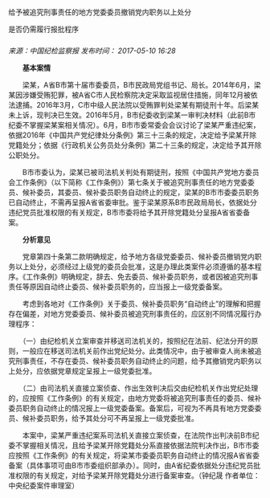 ## 

给予被追究刑事责任的地方党委委员撤销党内职务以上处分

是否仍需履行报批程序

### 

_来源：中国纪检监察报_ _发布时间： 2017-05-10 16:28_

　　**基本案情**

　　梁某，A省B市第十届市委委员，B市民政局党组书记、局长。2014年6月，梁某因涉嫌受贿犯罪，被A省C市人民检察院决定采取监视居住措施，同年12月被依法逮捕。2016年3月，C市中级人民法院以受贿罪判处梁某有期徒刑十年。后梁某未上诉，现判决已生效。2016年5月，B市纪委收到梁某一审判决材料（此前B市纪委不掌握梁某案相关情况）。6月，B市市委常委会会议讨论了梁某严重违纪案，依据2016年《中国共产党纪律处分条例》第三十三条的规定，决定给予梁某开除党籍处分；依据《行政机关公务员处分条例》第二十三条的规定，决定给予其开除公职处分。

　　B市市委认为，梁某已被司法机关判处有期徒刑，按照《中国共产党地方委员会工作条例》（以下简称《工作条例》）第七条关于被追究刑事责任的地方党委委员、候补委员，其委员、候补委员职务自动终止的规定，梁某的B市市委委员职务已自动终止，不需再呈报A省省委审批。鉴于梁某原系B市民政局局长，依据处分违纪党员批准权限的有关规定，B市市委将给予其开除党籍处分呈报A省省委备案。

　　**分析意见**

　　党章第四十条第二款明确规定，给予地方各级党委委员、候补委员撤销党内职务以上处分，必须经过上级党的委员会批准，这是办理此类案件必须遵循的基本程序。《工作条例》明确规定，辞去、免去委员、候补委员职务，或者因被追究刑事责任等原因自动终止委员、候补委员职务的，应当报上一级党委备案。

　　考虑到各地对《工作条例》关于委员、候补委员职务“自动终止”的理解和把握存在偏差，对地方党委委员、候补委员被追究刑事责任的，应区别不同情况履行办理程序：

　　（一）由纪检机关立案审查并移送司法机关的，按照纪在法前、纪法分开的原则，一般应在移送司法机关前作出党纪处分。此类情况中，由于被审查人尚未被追究刑事责任，不存在委员、候补委员职务自动终止的问题，给予其撤销党内职务以上处分，应依据党章规定呈报上一级党委批准。

　　（二）由司法机关直接立案侦查、作出生效判决后交由纪检机关作出党纪处理的，应按照《工作条例》的有关规定，由地方党委将被追究刑事责任的委员、候补委员职务自动终止的情况报上一级党委备案。备案后，可视为不再具有地方党委委员、候补委员职务，给予其处分可不再呈报上一级党委批准。

　　本案中，梁某严重违纪案系司法机关直接立案侦查，在法院作出判决前B市纪委不掌握相关情况，且给予梁某开除党籍处分系直接依据法院判决作出，B市市委应按照《工作条例》的有关规定，将梁某市委委员职务自动终止的情况报A省省委备案（具体事项可由B市市委组织部承办）。同时，由A省纪委依据处分违纪党员批准权限的有关规定，对给予梁某开除党籍处分进行备案审查。（钟纪晟 作者单位：中央纪委案件审理室）